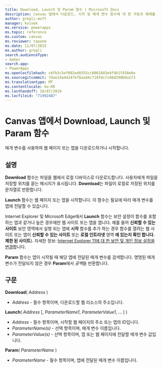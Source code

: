 ```yaml
---
title: Download, Launch 및 Param 함수 | Microsoft Docs
description: Canvas 앱에서 다운로드, 시작 및 매개 변수 함수에 대 한 구문과 예제를 포함 한 참조 정보
author: gregli-msft
manager: kvivek
ms.service: powerapps
ms.topic: reference
ms.custom: canvas
ms.reviewer: tapanm
ms.date: 11/07/2015
ms.author: gregli
search.audienceType:
- maker
search.app:
- PowerApps
ms.openlocfilehash: c6fb3c5ef002ed0355cc8061603e4f4b1f438e6e
ms.sourcegitcommit: 7dae19a44247ef6aad4c718fdc7c68d298b0a1f3
ms.translationtype: MT
ms.contentlocale: ko-KR
ms.lasthandoff: 10/07/2019
ms.locfileid: "71992487"
---
```

# <a name="download-launch-and-param-functions-in-canvas-apps"></a>Canvas 앱에서 Download, Launch 및 Param 함수
매개 변수를 사용하여 웹 페이지 또는 앱을 다운로드하거나 시작합니다.  

## <a name="description"></a>설명
**Download** 함수는 파일을 웹에서 로컬 디바이스로 다운로드합니다. 사용자에게 파일을 저장할 위치를 묻는 메시지가 표시됩니다.  **Download**는 파일이 로컬로 저장된 위치를 문자열로 반환합니다.  

**Launch** 함수는 웹 페이지 또는 앱을 시작합니다.  이 함수는 필요에 따라 매개 변수를 앱에 전달할 수 있습니다.

Internet Explorer 및 Microsoft Edge에서 **Launch** 함수는 보안 설정이 함수를 포함 하는 앱과 같거나 높은 경우에만 웹 사이트 또는 앱을 엽니다. 예를 들어 **신뢰할 수 있는 사이트** 보안 영역에서 실행 되는 앱에 **시작** 함수를 추가 하는 경우 함수를 열려는 웹 사이트 또는 앱이 **신뢰할 수 있는 사이트** 또는 **로컬 인트라넷** 영역 **에 있는지 확인 합니다. 제한 된 사이트**). 자세한 정보: [Internet Explorer 11에 대 한 보안 및 개인 정보 설정을 변경](https://support.microsoft.com/en-us/help/17479/windows-internet-explorer-11-change-security-privacy-settings)합니다.  

**Param** 함수는 앱이 시작될 때 해당 앱에 전달된 매개 변수를 검색합니다. 명명된 매개 변수가 전달되지 않은 경우 **Param**에서 *공백*을 반환합니다.

## <a name="syntax"></a>구문
**Download**( *Address* )

* *Address* - 필수 항목이며,  다운로드할 웹 리소스의 주소입니다.

**Launch**( *Address* [, *ParameterName1*, *ParameterValue1*, ... ] )

* *Address* - 필수 항목이며,  시작할 웹 페이지의 주소 또는 앱의 ID입니다.
* *ParameterName(s)* - 선택 항목이며,  매개 변수 이름입니다.
* *ParameterValue(s)* - 선택 항목이며,  앱 또는 웹 페이지에 전달할 매개 변수 값입니다.

**Param**( *ParameterName* )

* *ParameterName* - 필수 항목이며,  앱에 전달된 매개 변수 이름입니다.

